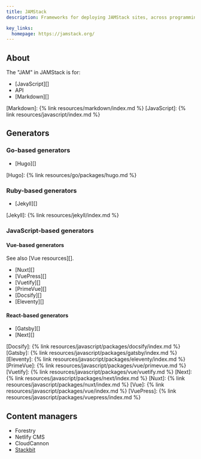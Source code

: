 ```yaml
---
title: JAMStack
description: Frameworks for deploying JAMStack sites, across programming languages.

key_links:
  homepage: https://jamstack.org/
---
```


## About

The "JAM" in JAMStack is for:

- [JavaScript][]
- API
- [Markdown][]

[Markdown]: {% link resources/markdown/index.md %}
[JavaScript]: {% link resources/javascript/index.md %}


## Generators

### Go-based generators

- [Hugo][]

[Hugo]: {% link resources/go/packages/hugo.md %}


### Ruby-based generators

- [Jekyll][]

[Jekyll]: {% link resources/jekyll/index.md %}


### JavaScript-based generators

#### Vue-based generators

See also [Vue resources][].

- [Nuxt][]
- [VuePress][]
- [Vuetify][]
- [PrimeVue][]
- [Docsify][]
- [Eleventy][]

#### React-based generators

- [Gatsby][]
- [Next][]


[Docsify]:  {% link resources/javascript/packages/docsify/index.md %}
[Gatsby]:   {% link resources/javascript/packages/gatsby/index.md %}
[Eleventy]: {% link resources/javascript/packages/eleventy/index.md %}
[PrimeVue]: {% link resources/javascript/packages/vue/primevue.md %}
[Vuetify]:  {% link resources/javascript/packages/vue/vuetify.md %}
[Next]:     {% link resources/javascript/packages/next/index.md %}
[Nuxt]:     {% link resources/javascript/packages/nuxt/index.md %}
[Vue]:      {% link resources/javascript/packages/vue/index.md %}
[VuePress]: {% link resources/javascript/packages/vuepress/index.md %}


## Content managers

- Forestry
- Netlify CMS
- CloudCannon
- [Stackbit](https://www.stackbit.com/)
